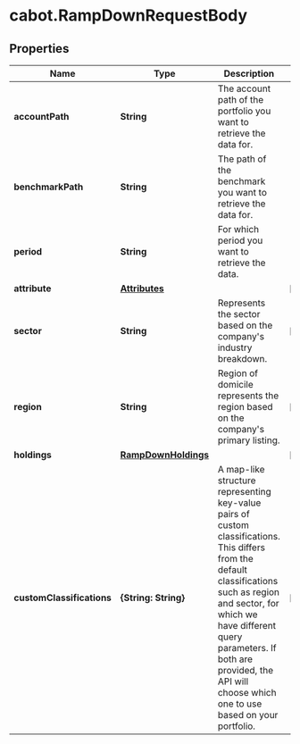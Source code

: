 # cabot.RampDownRequestBody

## Properties

Name | Type | Description | Notes
------------ | ------------- | ------------- | -------------
**accountPath** | **String** | The account path of the portfolio you want to retrieve the data for. | 
**benchmarkPath** | **String** | The path of the benchmark you want to retrieve the data for. | 
**period** | **String** | For which period you want to retrieve the data. | 
**attribute** | [**Attributes**](Attributes.md) |  | [optional] 
**sector** | **String** | Represents the sector based on the company&#39;s industry breakdown. | [optional] 
**region** | **String** | Region of domicile represents the region based on the company&#39;s primary listing. | [optional] 
**holdings** | [**RampDownHoldings**](RampDownHoldings.md) |  | [optional] 
**customClassifications** | **{String: String}** | A map-like structure representing key-value pairs of custom classifications. This differs from the default classifications such as region and sector, for which we have different query parameters. If both are provided, the API will choose which one to use based on your portfolio. | [optional] 


